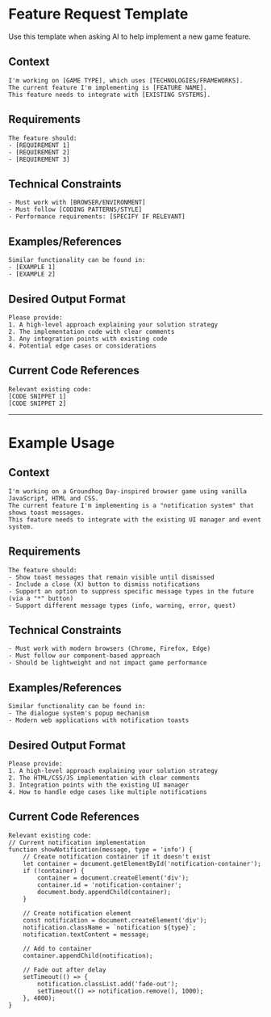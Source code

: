 # Feature Request Template

Use this template when asking AI to help implement a new game feature.

## Context
```
I'm working on [GAME TYPE], which uses [TECHNOLOGIES/FRAMEWORKS]. 
The current feature I'm implementing is [FEATURE NAME].
This feature needs to integrate with [EXISTING SYSTEMS].
```

## Requirements
```
The feature should:
- [REQUIREMENT 1]
- [REQUIREMENT 2]
- [REQUIREMENT 3]
```

## Technical Constraints
```
- Must work with [BROWSER/ENVIRONMENT]
- Must follow [CODING PATTERNS/STYLE]
- Performance requirements: [SPECIFY IF RELEVANT]
```

## Examples/References
```
Similar functionality can be found in:
- [EXAMPLE 1]
- [EXAMPLE 2]
```

## Desired Output Format
```
Please provide:
1. A high-level approach explaining your solution strategy
2. The implementation code with clear comments
3. Any integration points with existing code
4. Potential edge cases or considerations
```

## Current Code References
```
Relevant existing code:
[CODE SNIPPET 1]
[CODE SNIPPET 2]
```

---

# Example Usage

## Context
```
I'm working on a Groundhog Day-inspired browser game using vanilla JavaScript, HTML and CSS. 
The current feature I'm implementing is a "notification system" that shows toast messages.
This feature needs to integrate with the existing UI manager and event system.
```

## Requirements
```
The feature should:
- Show toast messages that remain visible until dismissed
- Include a close (X) button to dismiss notifications
- Support an option to suppress specific message types in the future (via a "*" button)
- Support different message types (info, warning, error, quest)
```

## Technical Constraints
```
- Must work with modern browsers (Chrome, Firefox, Edge)
- Must follow our component-based approach
- Should be lightweight and not impact game performance
```

## Examples/References
```
Similar functionality can be found in:
- The dialogue system's popup mechanism
- Modern web applications with notification toasts
```

## Desired Output Format
```
Please provide:
1. A high-level approach explaining your solution strategy
2. The HTML/CSS/JS implementation with clear comments
3. Integration points with the existing UI manager
4. How to handle edge cases like multiple notifications
```

## Current Code References
```
Relevant existing code:
// Current notification implementation
function showNotification(message, type = 'info') {
    // Create notification container if it doesn't exist
    let container = document.getElementById('notification-container');
    if (!container) {
        container = document.createElement('div');
        container.id = 'notification-container';
        document.body.appendChild(container);
    }
    
    // Create notification element
    const notification = document.createElement('div');
    notification.className = `notification ${type}`;
    notification.textContent = message;
    
    // Add to container
    container.appendChild(notification);
    
    // Fade out after delay
    setTimeout(() => {
        notification.classList.add('fade-out');
        setTimeout(() => notification.remove(), 1000);
    }, 4000);
}
```
